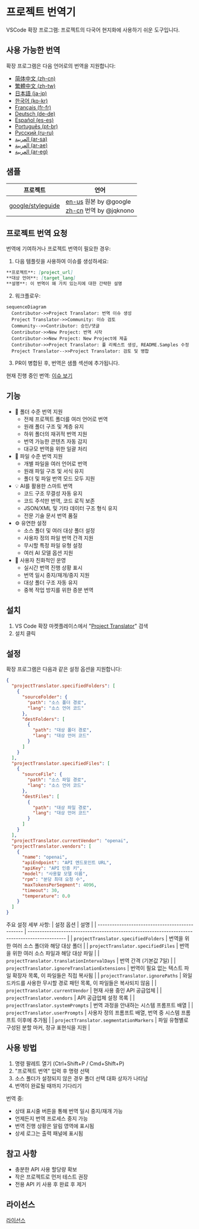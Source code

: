 # 프로젝트 번역기

VSCode 확장 프로그램: 프로젝트의 다국어 현지화에 사용하기 쉬운 도구입니다.

## 사용 가능한 번역

확장 프로그램은 다음 언어로의 번역을 지원합니다:

- [简体中文 (zh-cn)](./readmes/README.zh-cn.md)
- [繁體中文 (zh-tw)](./readmes/README.zh-tw.md)
- [日本語 (ja-jp)](./readmes/README.ja-jp.md)
- [한국어 (ko-kr)](./readmes/README.ko-kr.md)
- [Français (fr-fr)](./readmes/README.fr-fr.md)
- [Deutsch (de-de)](./readmes/README.de-de.md)
- [Español (es-es)](./readmes/README.es-es.md)
- [Português (pt-br)](./readmes/README.pt-br.md)
- [Русский (ru-ru)](./readmes/README.ru-ru.md)
- [العربية (ar-sa)](./readmes/README.ar-sa.md)
- [العربية (ar-ae)](./readmes/README.ar-ae.md)
- [العربية (ar-eg)](./readmes/README.ar-eg.md)

## 샘플

| 프로젝트                                                   | 언어                                                                                                                                                 |
| --------------------------------------------------------- | --------------------------------------------------------------------------------------------------------------------------------------------------------- |
| [google/styleguide](https://github.com/google/styleguide) | [en-us](https://github.com/google/styleguide) 원본 by @google<br>[zh-cn](https://github.com/Project-Translation/styleguide-zh-cn) 번역 by @jqknono |

## 프로젝트 번역 요청

번역에 기여하거나 프로젝트 번역이 필요한 경우:

1. 다음 템플릿을 사용하여 이슈를 생성하세요:

```md
**프로젝트**: [project_url]
**대상 언어**: [target_lang]
**설명**: 이 번역이 왜 가치 있는지에 대한 간략한 설명
```

2. 워크플로우:

```mermaid
sequenceDiagram
  Contributor->>Project Translator: 번역 이슈 생성
  Project Translator->>Community: 이슈 검토
  Community-->>Contributor: 승인/댓글
  Contributor->>New Project: 번역 시작
  Contributor->>New Project: New Project에 제출
  Contributor->>Project Translator: 풀 리퀘스트 생성, README.Samples 수정
  Project Translator-->>Project Translator: 검토 및 병합
```

3. PR이 병합된 후, 번역은 샘플 섹션에 추가됩니다.

현재 진행 중인 번역: [이슈 보기](https://github.com/Project-Translation/project_translator/issues)

## 기능
- 📁 폴더 수준 번역 지원
  - 전체 프로젝트 폴더를 여러 언어로 번역
  - 원래 폴더 구조 및 계층 유지
  - 하위 폴더의 재귀적 번역 지원
  - 번역 가능한 콘텐츠 자동 감지
  - 대규모 번역을 위한 일괄 처리
- 📄 파일 수준 번역 지원
  - 개별 파일을 여러 언어로 번역
  - 원래 파일 구조 및 서식 유지
  - 폴더 및 파일 번역 모드 모두 지원
- 💡 AI를 활용한 스마트 번역
  - 코드 구조 무결성 자동 유지
  - 코드 주석만 번역, 코드 로직 보존
  - JSON/XML 및 기타 데이터 구조 형식 유지
  - 전문 기술 문서 번역 품질
- ⚙️ 유연한 설정
  - 소스 폴더 및 여러 대상 폴더 설정
  - 사용자 정의 파일 번역 간격 지원
  - 무시할 특정 파일 유형 설정
  - 여러 AI 모델 옵션 지원
- 🚀 사용자 친화적인 운영
  - 실시간 번역 진행 상황 표시
  - 번역 일시 중지/재개/중지 지원
  - 대상 폴더 구조 자동 유지
  - 중복 작업 방지를 위한 증분 번역

## 설치

1. VS Code 확장 마켓플레이스에서 "[Project Translator](https://marketplace.visualstudio.com/items?itemName=techfetch-dev.project-translator)" 검색
2. 설치 클릭

## 설정

확장 프로그램은 다음과 같은 설정 옵션을 지원합니다:

```json
{
  "projectTranslator.specifiedFolders": [
    {
      "sourceFolder": {
        "path": "소스 폴더 경로",
        "lang": "소스 언어 코드"
      },
      "destFolders": [
        {
          "path": "대상 폴더 경로",
          "lang": "대상 언어 코드"
        }
      ]
    }
  ],
  "projectTranslator.specifiedFiles": [
    {
      "sourceFile": {
        "path": "소스 파일 경로",
        "lang": "소스 언어 코드"
      },
      "destFiles": [
        {
          "path": "대상 파일 경로",
          "lang": "대상 언어 코드"
        }
      ]
    }
  ],
  "projectTranslator.currentVendor": "openai",
  "projectTranslator.vendors": [
    {
      "name": "openai",
      "apiEndpoint": "API 엔드포인트 URL",
      "apiKey": "API 인증 키",
      "model": "사용할 모델 이름",
      "rpm": "분당 최대 요청 수",
      "maxTokensPerSegment": 4096,
      "timeout": 30,
      "temperature": 0.0
    }
  ]
}
```

주요 설정 세부 사항:
| 설정 옵션                                      | 설명                                                                                          |
| ----------------------------------------------- | ---------------------------------------------------------------------------------------------- |
| `projectTranslator.specifiedFolders`            | 번역을 위한 여러 소스 폴더와 해당 대상 폴더                                                  |
| `projectTranslator.specifiedFiles`              | 번역을 위한 여러 소스 파일과 해당 대상 파일                                                    |
| `projectTranslator.translationIntervalDays`     | 번역 간격 (기본값 7일)                                                                        |
| `projectTranslator.ignoreTranslationExtensions` | 번역이 필요 없는 텍스트 파일 확장자 목록, 이 파일들은 직접 복사됨                              |
| `projectTranslator.ignorePaths`                 | 와일드카드를 사용한 무시할 경로 패턴 목록, 이 파일들은 복사되지 않음                           |
| `projectTranslator.currentVendor`               | 현재 사용 중인 API 공급업체                                                                   |
| `projectTranslator.vendors`                     | API 공급업체 설정 목록                                                                        |
| `projectTranslator.systemPrompts`               | 번역 과정을 안내하는 시스템 프롬프트 배열                                                      |
| `projectTranslator.userPrompts`                 | 사용자 정의 프롬프트 배열, 번역 중 시스템 프롬프트 이후에 추가됨                                |
| `projectTranslator.segmentationMarkers`         | 파일 유형별로 구성된 분할 마커, 정규 표현식을 지원                                             |

## 사용 방법

1. 명령 팔레트 열기 (Ctrl+Shift+P / Cmd+Shift+P)
2. "프로젝트 번역" 입력 후 명령 선택
3. 소스 폴더가 설정되지 않은 경우 폴더 선택 대화 상자가 나타남
4. 번역이 완료될 때까지 기다리기

번역 중:

- 상태 표시줄 버튼을 통해 번역 일시 중지/재개 가능
- 언제든지 번역 프로세스 중지 가능
- 번역 진행 상황은 알림 영역에 표시됨
- 상세 로그는 출력 패널에 표시됨

## 참고 사항

- 충분한 API 사용 할당량 확보
- 작은 프로젝트로 먼저 테스트 권장
- 전용 API 키 사용 후 완료 후 제거

## 라이선스

[라이선스](LICENSE)